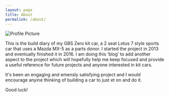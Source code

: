 ```yaml
---
layout: page
title: About
permalink: /about/
---
```


<img src="{{ site.baseurl }}/assets/profile-placeholder.gif" title="Profile Picture" class="profile">

This is the build diary of my GBS Zero kit car, a 2 seat Lotus 7 style sports car that uses a Mazda MX-5 as a parts donor. I started the project in 2013 and eventually finished it in 2016. I am doing this ‘blog’ to add another aspect to the project which will hopefully help me keep focused and provide a useful reference for future projects and anyone interested in kit cars. 

It's been an engaging and emensly satisfying project and I would encourage anyine thinking of building a car to just et on and do it.

Good luck!
